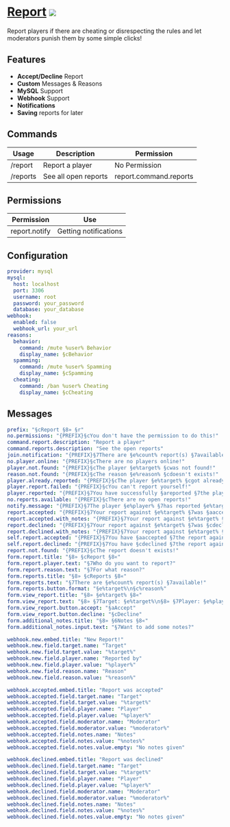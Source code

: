 # [Report](https://poggit.pmmp.io/p/Report/1.0) [![](https://poggit.pmmp.io/shield.state/Report)](https://poggit.pmmp.io/p/Report)

Report players if there are cheating or disrespecting the rules and let moderators punish them by some simple clicks!

## Features
- **Accept/Decline** Report
- **Custom** Messages & Reasons
- **MySQL** Support
- **Webhook** Support
- **Notifications**
- **Saving** reports for later

## Commands
| Usage    | Description          | Permission             |
|----------|----------------------|------------------------|
| /report  | Report a player      | No Permission          |
| /reports | See all open reports | report.command.reports |

## Permissions
| Permission    | Use                      |
|---------------|--------------------------|
| report.notify | Getting notifications    |

## Configuration
```yaml
provider: mysql
mysql:
  host: localhost
  port: 3306
  username: root
  password: your_password
  database: your_database
webhook:
  enabled: false
  webhook_url: your_url
reasons:
  behavior:
    command: /mute %user% Behavior
    display_name: §cBehavior
  spamming:
    command: /mute %user% Spamming
    display_name: §cSpamming
  cheating:
    command: /ban %user% Cheating
    display_name: §cCheating
```

## Messages
```yaml
prefix: "§cReport §8» §r"
no.permissions: "{PREFIX}§cYou don't have the permission to do this!"
command.report.description: "Report a player"
command.reports.description: "See the open reports"
join.notification: "{PREFIX}§7There are §e%count% report(s) §7available!"
no.player.online: "{PREFIX}§cThere are no players online!"
player.not.found: "{PREFIX}§cThe player §e%target% §cwas not found!"
reason.not.found: "{PREFIX}§cThe reason §e%reason% §cdoesn't exists!"
player.already.reported: "{PREFIX}§cThe player §e%target% §cgot already reported!"
player.report.failed: "{PREFIX}§cYou can't report yourself!"
player.reported: "{PREFIX}§7You have successfully §areported §7the player §e%target%§7!"
no.reports.available: "{PREFIX}§cThere are no open reports!"
notify.message: "{PREFIX}§7The player §e%player% §7has reported §e%target% §7for §c§l%reason%§r§7!"
report.accepted: "{PREFIX}§7Your report against §e%target% §7was §aaccepted§7!"
report.accepted.with_notes: "{PREFIX}§7Your report against §e%target% §7was §aaccepted§7!\n{PREFIX}§7Notes: §e%notes%"
report.declined: "{PREFIX}§7Your report against §e%target% §7was §cdeclined§7!"
report.declined.with_notes: "{PREFIX}§7Your report against §e%target% §7was §cdeclined§7!\n{PREFIX}§7Notes: §e%notes%"
self.report.accepted: "{PREFIX}§7You have §aaccepted §7the report against §e%target% §7fom §e%player%§7!"
self.report.declined: "{PREFIX}§7You have §cdeclined §7the report against §e%target% §7fom §e%player%§7!"
report.not.found: "{PREFIX}§cThe report doesn't exists!"
form.report.title: "§8» §cReport §8«"
form.report.player.text: "§7Who do you want to report?"
form.report.reason.text: "§7For what reason?"
form.reports.title: "§8» §cReports §8«"
form.reports.text: "§7There are §e%count% report(s) §7available!"
form.reports.button.format: "§e%target%\n§c%reason%"
form.view_report.title: "§8» §e%target% §8«"
form.view_report.text: "§8» §7Target: §e%target%\n§8» §7Player: §e%player%\n§8» §7Reason: §e%reason%"
form.view_report.button.accept: "§aAccept"
form.view_report.button.decline: "§cDecline"
form.additional_notes.title: "§8» §6Notes §8«"
form.additional_notes.input.text: "§7Want to add some notes?"

webhook.new.embed.title: "New Report!"
webhook.new.field.target.name: "Target"
webhook.new.field.target.value: "%target%"
webhook.new.field.player.name: "Reported by"
webhook.new.field.player.value: "%player%"
webhook.new.field.reason.name: "Reason"
webhook.new.field.reason.value: "%reason%"

webhook.accepted.embed.title: "Report was accepted"
webhook.accepted.field.target.name: "Target"
webhook.accepted.field.target.value: "%target%"
webhook.accepted.field.player.name: "Player"
webhook.accepted.field.player.value: "%player%"
webhook.accepted.field.moderator.name: "Moderator"
webhook.accepted.field.moderator.value: "%moderator%"
webhook.accepted.field.notes.name: "Notes"
webhook.accepted.field.notes.value: "%notes%"
webhook.accepted.field.notes.value.empty: "No notes given"

webhook.declined.embed.title: "Report was declined"
webhook.declined.field.target.name: "Target"
webhook.declined.field.target.value: "%target%"
webhook.declined.field.player.name: "Player"
webhook.declined.field.player.value: "%player%"
webhook.declined.field.moderator.name: "Moderator"
webhook.declined.field.moderator.value: "%moderator%"
webhook.declined.field.notes.name: "Notes"
webhook.declined.field.notes.value: "%notes%"
webhook.declined.field.notes.value.empty: "No notes given"
```
